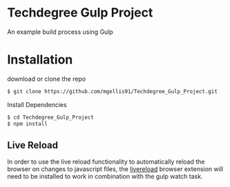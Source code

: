 # Techdegree Gulp Project

An example build process using Gulp

# Installation
download or clone the repo
```sh
$ git clone https://github.com/mgellis91/Techdegree_Gulp_Project.git
```
Install Dependencies
````sh
$ cd Techdegree_Gulp_Project
$ npm install
````

## Live Reload

In order to use the live reload functionality to automatically reload the browser on changes to javascript files, the
[livereload](https://chrome.google.com/webstore/detail/livereload/jnihajbhpnppcggbcgedagnkighmdlei?hl=en) browser extension will need to be installed to work in combination with the gulp watch task.
